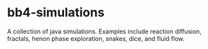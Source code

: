 bb4-simulations
===============

A collection of java simulations. Examples include reaction diffusion, fractals, henon phase exploration, snakes, dice, and fluid flow.
